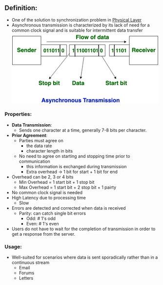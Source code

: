 ## Definition:
- One of the solution to synchronization problem in [Physical Layer](Physical%20Layer.md)
- Asynchronous transmission is characterized by its lack of need for a common clock signal and is suitable for intermittent data transfer
![asyncTransmission](Attachments/asyncTransmission.png)
### Properties:
- **Data Transmission**: 
	- Sends one character at a time, generally 7-8 bits per character.
- **Prior Agreement**:
	- Parties must agree on 
		- the data rate
		- character length in bits 
	- No need to agree on starting and stopping time prior to communication
		- this information is exchanged during transmission
		- Extra overhead -> 1 bit for start + 1 bit for end
- Overhead can be 2, 3 or 4 bits
	- Min Overhead = 1 start bit + 1 stop bit
	- Max Overhead = 1 start bit + 2 stop bit + 1 pairty
- No common clock signal is needed
- High Latency due to processing time
	- Slow
- Errors are detected and corrected when data is received
	- Parity: can catch single bit errors
		- Odd: \# 1's odd
		- Even: \# 1's even
- Users do not have to wait for the completion of transmission in order to get a response from the server.
### Usage:
- Well-suited for scenarios where data is sent sporadically rather than in a continuous stream
	- Email
	- Forums
	- Letters
